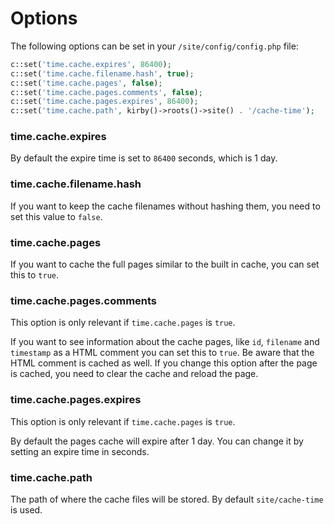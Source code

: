 # Options

The following options can be set in your `/site/config/config.php` file:

```php
c::set('time.cache.expires', 86400);
c::set('time.cache.filename.hash', true);
c::set('time.cache.pages', false);
c::set('time.cache.pages.comments', false);
c::set('time.cache.pages.expires', 86400);
c::set('time.cache.path', kirby()->roots()->site() . '/cache-time');
```

### time.cache.expires

By default the expire time is set to `86400` seconds, which is 1 day.

### time.cache.filename.hash

If you want to keep the cache filenames without hashing them, you need to set this value to `false`.

### time.cache.pages

If you want to cache the full pages similar to the built in cache, you can set this to `true`.

### time.cache.pages.comments

This option is only relevant if `time.cache.pages` is `true`.

If you want to see information about the cache pages, like `id`, `filename` and `timestamp` as a HTML comment you can set this to `true`. Be aware that the HTML comment is cached as well. If you change this option after the page is cached, you need to clear the cache and reload the page.

### time.cache.pages.expires

This option is only relevant if `time.cache.pages` is `true`.

By default the pages cache will expire after 1 day. You can change it by setting an expire time in seconds.

### time.cache.path

The path of where the cache files will be stored. By default `site/cache-time` is used.